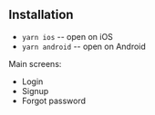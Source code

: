 
## Installation

- `yarn ios` -- open on iOS
- `yarn android` -- open on Android



Main screens:

- Login
- Signup
- Forgot password
